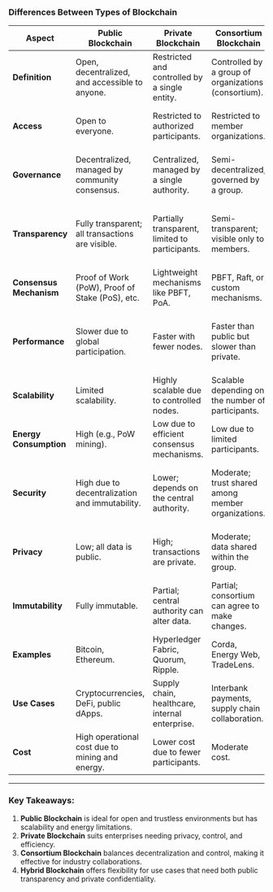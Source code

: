 ### **Differences Between Types of Blockchain**

|**Aspect**|**Public Blockchain**|**Private Blockchain**|**Consortium Blockchain**|**Hybrid Blockchain**|
|---|---|---|---|---|
|**Definition**|Open, decentralized, and accessible to anyone.|Restricted and controlled by a single entity.|Controlled by a group of organizations (consortium).|Combines features of public and private blockchains.|
|**Access**|Open to everyone.|Restricted to authorized participants.|Restricted to member organizations.|Partially public and partially private.|
|**Governance**|Decentralized, managed by community consensus.|Centralized, managed by a single authority.|Semi-decentralized, governed by a group.|Centralized for private operations, decentralized for public.|
|**Transparency**|Fully transparent; all transactions are visible.|Partially transparent, limited to participants.|Semi-transparent; visible only to members.|Public transactions are visible, private ones are restricted.|
|**Consensus Mechanism**|Proof of Work (PoW), Proof of Stake (PoS), etc.|Lightweight mechanisms like PBFT, PoA.|PBFT, Raft, or custom mechanisms.|A combination based on use case.|
|**Performance**|Slower due to global participation.|Faster with fewer nodes.|Faster than public but slower than private.|High performance in private mode, slower in public mode.|
|**Scalability**|Limited scalability.|Highly scalable due to controlled nodes.|Scalable depending on the number of participants.|Moderate scalability, depending on configuration.|
|**Energy Consumption**|High (e.g., PoW mining).|Low due to efficient consensus mechanisms.|Low due to limited participants.|Varies based on the mechanism used.|
|**Security**|High due to decentralization and immutability.|Lower; depends on the central authority.|Moderate; trust shared among member organizations.|Balances between public and private security aspects.|
|**Privacy**|Low; all data is public.|High; transactions are private.|Moderate; data shared within the group.|High; sensitive data kept private, public data transparent.|
|**Immutability**|Fully immutable.|Partial; central authority can alter data.|Partial; consortium can agree to make changes.|Public data is immutable; private data can be modified.|
|**Examples**|Bitcoin, Ethereum.|Hyperledger Fabric, Quorum, Ripple.|Corda, Energy Web, TradeLens.|Dragonchain, XinFin.|
|**Use Cases**|Cryptocurrencies, DeFi, public dApps.|Supply chain, healthcare, internal enterprise.|Interbank payments, supply chain collaboration.|Finance, real estate, e-government services.|
|**Cost**|High operational cost due to mining and energy.|Lower cost due to fewer participants.|Moderate cost.|Varies based on configuration.|

---

### **Key Takeaways**:

1. **Public Blockchain** is ideal for open and trustless environments but has scalability and energy limitations.
2. **Private Blockchain** suits enterprises needing privacy, control, and efficiency.
3. **Consortium Blockchain** balances decentralization and control, making it effective for industry collaborations.
4. **Hybrid Blockchain** offers flexibility for use cases that need both public transparency and private confidentiality.